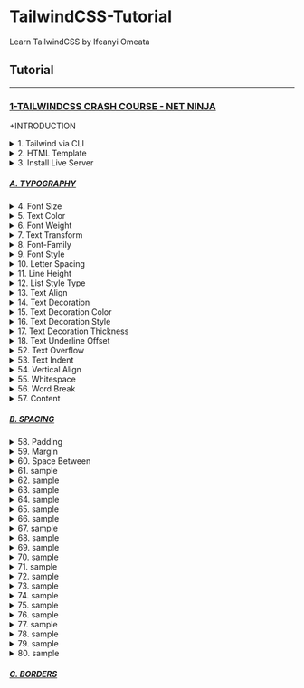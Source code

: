 # TailwindCSS-Tutorial
Learn TailwindCSS by Ifeanyi Omeata

## Tutorial

---

### [1-TAILWINDCSS CRASH COURSE - NET NINJA](#)

+INTRODUCTION

<details>
  <summary>1. Tailwind via CLI </summary>

Check Node Version:

```bash
node -v
```

Create package.json file:

```bash
npm init -y
```

Install Tailwind CSS:

```bash
npm install -D tailwindcss
```

Create a tailwind.config.js file:

```bash
npx tailwindcss init
```

Configure your template paths:

tailwind.config.js:

```javascript
/** @type {import('tailwindcss').Config} */
module.exports = {
  content: ["./public/*.{html,js}"],
  //content: ["./src/**/*.{html,js}"],
  theme: {
    extend: {},
  },
  plugins: [],
}
```

Add the Tailwind directives to your CSS:

src/styles.css:

```css
@tailwind base;
@tailwind components;
@tailwind utilities;
```

Setup Package.json build:

package.json:

```json
"scripts": {
    "build-css": "tailwindcss build -i src/styles.css -o public/styles.css --watch"
  },
```

```json
{
  "name": "ninjafood",
  "version": "1.0.0",
  "description": "",
  "main": "index.js",
  "scripts": {
    "build-css": "tailwindcss build -i src/styles.css -o public/styles.css --watch"
  },
  "keywords": [],
  "author": "",
  "license": "ISC",
  "devDependencies": {
    "tailwindcss": "^3.2.4"
  }
}
```

Start the Tailwind CLI build process:

```bash
npm run build-css
```

```bash
npx tailwindcss -i ./src/styles.css -o ./public/styles.css --watch
npx tailwindcss -i ./src/input.css -o ./dist/output.css --watch
```

Compile and minify your CSS for production:

```bash
npx tailwindcss -i ./src/styles.css -o ./public/styles.css --minify
```

</details>

<details>
  <summary>2. HTML Template</summary>

public/index.html:

```html
<html lang="en">
<head>
  <meta charset="UTF-8">
  <meta name="viewport" content="width=device-width, initial-scale=1.0">
  <title>Document</title>
  <link rel="stylesheet" href="styles.css">
</head>
<body class="text-gray-600">

    <div>
        <div>
        <nav>
            <div>
            <h1 class="font-bold uppercase">
                <a href="/">Food Ninja</a>
            </h1>
            </div>
            <ul>
            <li class="text-gray-700 font-bold">
                <a href="#">
                <span>Home</span>
                </a>
            </li>
            <li>
                <a href="#">
                <span>About</span>
                </a>
            </li>
            <li>
                <a href="#">
                <span>Contact</span>
                </a>
            </li>
            </ul>
        </nav>
        </div>

        <main>
        <div>
            <a href="#">Log in</a>
            <a href="#">Sign up</a>
        </div>

        <header>
            <h2 class="text-gray-700 text-6xl font-semibold">Recipes</h2>
            <h3 class="text-2xl font-semibold">For Ninjas</h3>
        </header>

        <div>
            <h4 class="font-bold">Latest Recipes</h4>

            <div>
            <!-- cards go here -->
            <div>
                <img src="img/stew.jpeg" alt="stew">
                <div>
                <span>5 Bean Chili Stew</span>
                <span>Recipe by Mario</span>
                </div>
            </div>
            </div>

            <h4 class="font-bold">Most Popular</h4>

            <div>
            <!-- cards go here -->
            </div>
        </div>

        <div>
            <div>Load more</div>
        </div>
        </main>
    </div>

</body>
</html>
```

</details>

<details>
  <summary>3. Install Live Server</summary>

```bash
npm install -g live-server
```

Run Live Server:

```bash
live-server public
```

</details>

##### [A. TYPOGRAPHY](#)

<details>
  <summary>4. Font Size</summary>

```html
<p class="text-sm ...">The quick brown fox ...</p>
<p class="text-base ...">The quick brown fox ...</p>
<p class="text-lg ...">The quick brown fox ...</p>
<p class="text-xl ...">The quick brown fox ...</p>
<p class="text-2xl ...">The quick brown fox ...</p>
```

```bash
Class                   Properties

text-xs	                font-size: 0.75rem; /* 12px */
                        line-height: 1rem; /* 16px */

text-sm	                font-size: 0.875rem; /* 14px */
                        line-height: 1.25rem; /* 20px */

text-base	            font-size: 1rem; /* 16px */
                        line-height: 1.5rem; /* 24px */

text-lg	                font-size: 1.125rem; /* 18px */
                        line-height: 1.75rem; /* 28px */

text-xl	                font-size: 1.25rem; /* 20px */
                        line-height: 1.75rem; /* 28px */

text-2xl	            font-size: 1.5rem; /* 24px */
                        line-height: 2rem; /* 32px */

text-3xl	            font-size: 1.875rem; /* 30px */
                        line-height: 2.25rem; /* 36px */

text-4xl	            font-size: 2.25rem; /* 36px */
                        line-height: 2.5rem; /* 40px */

text-5xl	            font-size: 3rem; /* 48px */
                        line-height: 1;

text-6xl	            font-size: 3.75rem; /* 60px */
                        line-height: 1;

text-7xl	            font-size: 4.5rem; /* 72px */
                        line-height: 1;

text-8xl	            font-size: 6rem; /* 96px */
                        line-height: 1;

text-9xl	            font-size: 8rem; /* 128px */
                        line-height: 1;
```

On Hover:

```html
<a class="text-4xl hover:text-base" href="/">Food Ninja</a>

<p class="text-sm hover:text-base">
  <!-- ... -->
</p>
```

On Media queries:

```html
<a class="text-4xl lg:text-9xl" href="/">Food Ninja</a>

<p class="text-sm md:text-base">
  <!-- ... -->
</p>
```

```html

Breakpoint prefix	        Minimum width	        CSS
sm	                        640px	                @media (min-width: 640px) { ... }
md	                        768px	                @media (min-width: 768px) { ... }
lg	                        1024px	                @media (min-width: 1024px) { ... }
xl	                        1280px	                @media (min-width: 1280px) { ... }
2xl	                        1536px	                @media (min-width: 1536px) { ... }
```



Font Size Custom Values:

```html
<a class="text-base lg:text-5base" href="/">Food Ninja</a>
```

tailwind.config.js:

```js
/** @type {import('tailwindcss').Config} */
module.exports = {
  content: ["./public/*.{html,js}"],
  theme: {
    fontSize: {
      'xs': '.75rem',
      'sm': '.875rem',
      'base': '1rem',
      '2base': '2rem',
      '3base': '3rem',
      '4base': '4rem',
      '5base': '5rem',
      'lg': '1.125rem',
      'xl': '1.25rem',
      '2xl': '1.5rem',
      '3xl': '1.875rem',
      '4xl': '2.25rem',
      '5xl': '3rem',
      '6xl': '3.75rem',
      '7xl': '4.5rem',
      '8xl': '6rem',
      '9xl': '8rem',
    },
    extend: {},
  },
  plugins: [],
}
```

Providing a default line-height:

The form => [fontSize, lineHeight]

```js
module.exports = {
  theme: {
    fontSize: {
      sm: ['14px', '20px'],
      base: ['16px', '24px'],
      lg: ['20px', '28px'],
      xl: ['24px', '32px'],
    }
  }
}
```

Also provide default letter-spacing and font-weight values:

The form => [fontSize, { lineHeight?, letterSpacing?, fontWeight? }]

```js
module.exports = {
  theme: {
    fontSize: {
      '2xl': ['1.5rem', {
        lineHeight: '2rem',
        letterSpacing: '-0.01em',
        fontWeight: '500',
      }],
      '3xl': ['1.875rem', {
        lineHeight: '2.25rem',
        letterSpacing: '-0.02em',
        fontWeight: '700',
      }],
    }
  }
}
```

Exact Values:

```html
<a class="text-[32px] lg:text-[8rem]" href="/">Food Ninja</a>

<p class="text-[14px]">
  <!-- ... -->
</p>
```

</details>

<details>
  <summary>5. Text Color</summary>

```html
<p class="text-sky-400">The quick brown fox...</p>
```

```bash
text-sky-50
text-sky-100
text-sky-200
text-sky-300
text-sky-400
text-sky-500
text-sky-600
text-sky-700
text-sky-800
text-sky-900
```

Color Choices:

```bash
text-slate-50
text-gray-50
text-zinc-50
text-neutral-50
text-stone-50
text-red-50
text-orange-50
text-amber-50
text-yellow-50
text-lime-50
text-green-50
text-emerald-50
text-teal-50
text-cyan-50
text-sky-50
text-blue-50
text-indigo-50
text-violet-50
text-purple-50
text-fuchsia-50
text-pink-50
text-rose-50
```

Default Color settings:

```html
text-inherit
text-current
text-transparent
text-black
text-white
```

Text Color Opacity:

```html
<p class="text-sky-400/100">The quick brown fox...</p>
<p class="text-sky-400/75">The quick brown fox...</p>
<p class="text-sky-400/50">The quick brown fox...</p>
<p class="text-sky-400/25">The quick brown fox...</p>
<p class="text-sky-400/0">The quick brown fox...</p>
```

```html
<p class="text-blue-600/[.06]">The quick brown fox...</p>
```

On Hover:

```html
<p class="text-slate-400 hover:text-sky-400">The quick brown fox...</p>
```

On Media queries:

```html
<p class="text-slate-400 lg:text-sky-400">The quick brown fox...</p>
```

Custom Values:

```html
<h2 class="text-exclusive text-6xl font-semibold">Recipes</h2>
```

tailwind.config.js:

```js
module.exports = {
  theme: {
    extend: {
      colors: {
        'exclusive': '#243c5a',
      },
    }
  }
}
```

Exact Values:

```html
<h2 class="text-[#50d71e] text-6xl font-semibold">Recipes</h2>

<p class="text-[#50d71e]">
  <!-- ... -->
</p>
```

</details>

<details>
  <summary>6. Font Weight</summary>

```html
Class                           Properties

font-thin	                    font-weight: 100;
font-extralight	                    font-weight: 200;
font-light	                    font-weight: 300;
font-normal	                    font-weight: 400;
font-medium	                    font-weight: 500;
font-semibold	                    font-weight: 600;
font-bold	                    font-weight: 700;
font-extrabold	                    font-weight: 800;
font-black	                    font-weight: 900;
```

```html
<p class="font-light ...">The quick brown fox ...</p>
<p class="font-normal ...">The quick brown fox ...</p>
<p class="font-medium ...">The quick brown fox ...</p>
<p class="font-semibold ...">The quick brown fox ...</p>
<p class="font-bold ...">The quick brown fox ...</p>
```

Custom Values:

```html
<h2 class="text-[#30638E] text-6xl font-extreme">Recipes</h2>
```

tailwind.config.js:

```js
module.exports = {
  theme: {
    fontWeight: {
      hairline: 100,
      'extra-light': 100,
      thin: 200,
      light: 300,
      normal: 400,
      medium: 500,
      semibold: 600,
      bold: 700,
      extrabold: 800,
      'extra-bold': 800,
      black: 900,
      'extreme': 900,
    }
  }
}
```

Exact Values:

```html
<h2 class="text-[#30638E] text-6xl font-[900]">Recipes</h2>

<p class="font-[100]">
  <!-- ... -->
</p>
```

</details>

<details>
  <summary>7. Text Transform</summary>

```html
Class                       Properties
uppercase	                text-transform: uppercase;
lowercase	                text-transform: lowercase;
capitalize	                text-transform: capitalize;
normal-case	                text-transform: none;
```

```html
<p class="normal-case ...">The quick brown fox ...</p>
<p class="uppercase ...">The quick brown fox ...</p>
<p class="lowercase ...">The quick brown fox ...</p>
<p class="capitalize ...">The quick brown fox ...</p>
```

On Hover:

```html
<h2 class="text-[#30638E] text-6xl font-[900] hover:uppercase">Recipes</h2>
```

On Media queries:

```html
<h2 class="text-[#30638E] text-6xl font-[900] lg:uppercase">Recipes</h2>
```

</details>

<details>
  <summary>8. Font-Family</summary>

```html
Class                       Properties

font-sans	                font-family: ui-sans-serif, system-ui, -apple-system,
                            BlinkMacSystemFont, "Segoe UI", Roboto, "Helvetica Neue", Arial, "Noto Sans", sans-serif, "Apple Color Emoji", "Segoe UI Emoji", "Segoe UI Symbol", "Noto Color Emoji";
font-serif	                font-family: ui-serif, Georgia, Cambria, "Times New Roman",
                            Times, serif;
font-mono	                font-family: ui-monospace, SFMono-Regular, Menlo, Monaco,
                            Consolas, "Liberation Mono", "Courier New", monospace;
```

```html
<p class="font-sans ...">The quick brown fox ...</p>
<p class="font-serif ...">The quick brown fox ...</p>
<p class="font-mono ...">The quick brown fox ...</p>
```

On Hover:

```html
<p class="font-sans hover:font-serif">
  <!-- ... -->
</p>
```

On Media queries:

```html
<p class="font-sans md:font-serif">
  <!-- ... -->
</p>
```

Custom Values:

tailwind.config.js:

```js
module.exports = {
  theme: {
    fontFamily: {
      'sans': ['ui-sans-serif', 'system-ui', ...],
      'serif': ['ui-serif', 'Georgia', ...],
      'mono': ['ui-monospace', 'SFMono-Regular', ...],
      'display': ['Oswald', ...],
      'body': ['"Open Sans"', ...],
    }
  }
}
```

```js
{
  // Array format:
  'sans': ['Helvetica', 'Arial', 'sans-serif'],

  // Comma-delimited format:
  'sans': 'Helvetica, Arial, sans-serif',
}
```

Exact Values:

```html
<h2 class="text-[#30638E] text-6xl font-[900] lg:uppercase font-['Open_Sans']">Recipes</h2>

<p class="font-['Open_Sans']">
  <!-- ... -->
</p>
```

Base Values:

styles.css:

```css
@tailwind base;
@tailwind components;
@tailwind utilities;

@layer base {
  html {
    font-family: Proxima Nova, system-ui, sans-serif;
  }
}
```

</details>

<details>
  <summary>9. Font Style </summary>

```html
Class               Properties

italic	            font-style: italic;
not-italic	        font-style: normal;
```

```html
<p class="italic ...">The quick brown fox ...</p>
<p class="not-italic ...">The quick brown fox ...</p>
```

On Hover:

```html
<h2 class="text-[#30638E] text-6xl font-[900] hover:italic">Recipes</h2>

<p class="italic hover:not-italic">
  <!-- ... -->
</p>
```

On Media queries:

```html
<h2 class="text-[#30638E] text-6xl font-[900] lg:italic">Recipes</h2>

<p class="italic md:not-italic">
  <!-- ... -->
</p>
```

</details>

<details>
  <summary>10. Letter Spacing</summary>

```html
Class                   Properties

tracking-tighter	    letter-spacing: -0.05em;
tracking-tight	        letter-spacing: -0.025em;
tracking-normal	        letter-spacing: 0em;
tracking-wide	        letter-spacing: 0.025em;
tracking-wider	        letter-spacing: 0.05em;
tracking-widest	        letter-spacing: 0.1em;
```

```html
<p class="tracking-tight ...">The quick brown fox ...</p>
<p class="tracking-normal ...">The quick brown fox ...</p>
<p class="tracking-wide ...">The quick brown fox ...</p>
```

Using negative values:

```html
<p class="-tracking-2">The quick brown fox ...</p>
```

tailwind.config.js:

```js
module.exports = {
  theme: {
    letterSpacing: {
      '1': '0em',
      '2': '0.025em',
      '3': '0.05em',
      '4': '0.1em',
    }
  }
}
```

On Hover:

```html
<p class="tracking-tight hover:tracking-wide">
  <!-- ... -->
</p>
```

On Media queries:

```html
<p class="tracking-tight md:tracking-wide">
  <!-- ... -->
</p>
```

Custom Values:

tailwind.config.js:

```js
module.exports = {
  theme: {
    letterSpacing: {
      tightest: '-.075em',
      tighter: '-.05em',
      tight: '-.025em',
      normal: '0',
      wide: '.025em',
      wider: '.05em',
      widest: '.1em',
      widest: '.25em',
    }
  }
}
```

Exact Values:

```html
<h2 class="text-[#30638E] text-6xl font-[900] tracking-[.25em]">Recipes</h2>
```

</details>

<details>
  <summary>11. Line Height</summary>

```html
Class               Properties
leading-3	        line-height: .75rem; /* 12px */
leading-4	        line-height: 1rem; /* 16px */
leading-5	        line-height: 1.25rem; /* 20px */
leading-6	        line-height: 1.5rem; /* 24px */
leading-7	        line-height: 1.75rem; /* 28px */
leading-8	        line-height: 2rem; /* 32px */
leading-9	        line-height: 2.25rem; /* 36px */
leading-10	        line-height: 2.5rem; /* 40px */
leading-none	    line-height: 1;
leading-tight	    line-height: 1.25;
leading-snug	    line-height: 1.375;
leading-normal	    line-height: 1.5;
leading-relaxed	    line-height: 1.625;
leading-loose	    line-height: 2;
```

```html
<p class="leading-normal ...">So I started to walk into the water...</p>
<p class="leading-relaxed ...">So I started to walk into the water...</p>
<p class="leading-loose ...">So I started to walk into the water...</p>
```

```html
<p class="leading-6 ...">So I started to walk into the water...</p>
<p class="leading-7 ...">So I started to walk into the water...</p>
<p class="leading-8 ...">So I started to walk into the water...</p>
```

On Hover:

```html
<h3 class="text-2xl font-semibold leading-none hover:leading-loose">For Ninjas</h3>
```

On Media queries:

```html
<h3 class="text-2xl font-semibold leading-none lg:leading-loose">For Ninjas</h3>
```

Custom Values:

tailwind.config.js:

```js
module.exports = {
  theme: {
    extend: {
      lineHeight: {
        'extra-loose': '2.5',
        '12': '3rem',
      }
    }
  }
}
```

Exact Values:

```html
<h3 class="text-2xl font-semibold leading-[3rem]">For Ninjas</h3>
```

</details>

<details>
  <summary>12. List Style Type</summary>

```html
Class           Properties
list-none	    list-style-type: none;
list-disc	    list-style-type: disc;
list-decimal	    list-style-type: decimal;
```

```html
<ul class="list-disc list-inside">
  <li>Now this is a story all about how, my life got flipped-turned upside down</li>
  <!-- ... -->
</ul>

<ol class="list-decimal list-inside">
  <li>Now this is a story all about how, my life got flipped-turned upside down</li>
  <!-- ... -->
</ol>

<ul class="list-none list-inside">
  <li>Now this is a story all about how, my life got flipped-turned upside down</li>
  <!-- ... -->
</ul>
```

On Hover:

```html
<ol class="list-none hover:list-decimal list-inside">
    <li>Now this is a story all about how, my life got flipped-turned upside down</li>
    <li>Now this is a story all about how, my life got flipped-turned upside down</li>
</ol>
```

On Media queries:

```html
<ol class="list-none lg:list-decimal list-inside">
    <li>Now this is a story all about how, my life got flipped-turned upside down</li>
    <li>Now this is a story all about how, my life got flipped-turned upside down</li>
</ol>
```

Custom Values:

tailwind.config.js:

```js
module.exports = {
  theme: {
    listStyleType: {
      none: 'none',
      disc: 'disc',
      decimal: 'decimal',
      square: 'square',
      roman: 'upper-roman',
    }
  }
}
```

Exact Values:

```html
 <ol class="list-[upper-roman] list-inside">
    <li>Now this is a story all about how, my life got flipped-turned upside down</li>
    <li>Now this is a story all about how, my life got flipped-turned upside down</li>
</ol>
```

List Style Position:

```html
Class               Properties
list-inside	        list-style-position: inside;
list-outside	        list-style-position: outside;
```

```html
<ul class="list-inside ...">
  <li>5 cups chopped Porcini mushrooms</li>
  <!-- ... -->
</ul>

<ul class="list-outside ...">
  <li>5 cups chopped Porcini mushrooms</li>
  <!-- ... -->
</ul>
```

</details>

<details>
  <summary>13. Text Align</summary>

```html
Class           Properties
text-left	    text-align: left;
text-center	    text-align: center;
text-right	    text-align: right;
text-justify	    text-align: justify;
text-start	    text-align: start;
text-end	    text-align: end;
```

```html
<p class="text-left ...">So I started to walk into the water...</p>
<p class="text-center ...">So I started to walk into the water...</p>
<p class="text-right ...">So I started to walk into the water...</p>
<p class="text-justify ...">So I started to walk into the water...</p>
```

On Hover:

```html
<p class="text-left hover:text-center">So I started to walk into the water...</p>
```

On Media queries:

```html
<p class="text-left lg:text-center">So I started to walk into the water...</p>
```

</details>

<details>
  <summary>14. Text Decoration</summary>

```html
Class           Properties

underline	    text-decoration-line: underline;
overline	    text-decoration-line: overline;
line-through	    text-decoration-line: line-through;
no-underline	    text-decoration-line: none;
```

```html
<p class="underline ...">The quick brown fox ...</p>
<p class="overline ...">The quick brown fox ...</p>
<p class="line-through ...">The quick brown fox ...</p>
<p class="no-underline ...">The quick brown fox ...</p>
```

On Hover:

```html
<a href="#" class="no-underline hover:underline">This is a sentence.</a>
```

On Media queries:

```html
<a href="#" class="no-underline lg:underline">This is a sentence.</a>
```

</details>

<details>
  <summary>15. Text Decoration Color</summary>

```html
Class                       Properties
decoration-inherit	        text-decoration-color: inherit;
decoration-current	        text-decoration-color: currentColor;
decoration-transparent	        text-decoration-color: transparent;
decoration-black	        text-decoration-color: #000;
decoration-white	        text-decoration-color: #fff;
decoration-slate-50	        text-decoration-color: #f8fafc;
decoration-slate-100	        text-decoration-color: #f1f5f9;
decoration-slate-200	        text-decoration-color: #e2e8f0;
decoration-slate-300	        text-decoration-color: #cbd5e1;
decoration-slate-400	        text-decoration-color: #94a3b8;
decoration-slate-500	        text-decoration-color: #64748b;
decoration-slate-600	        text-decoration-color: #475569;
decoration-slate-700	        text-decoration-color: #334155;
decoration-slate-800	        text-decoration-color: #1e293b;
decoration-slate-900	        text-decoration-color: #0f172a;
```

```html
<div>
  <p>
    I’m Derek, an astro-engineer based in Tattooine. I like to build X-Wings at
    <a class="underline decoration-sky-500">My Company, Inc</a>.
    Outside of work, I like to <a class="underline decoration-pink-500">watch
    pod-racing</a> and have <a class="underline decoration-indigo-500">light-saber</a> fights.
  </p>
</div>
```

Changing the opacity:

```html
<div>
  <p>
    I’m Derek, an astro-engineer based in Tattooine. I like to build X-Wings at
    <a class="underline decoration-sky-500/30">My Company, Inc</a>.
    Outside of work, I like to <a class="underline decoration-pink-500/30">watch
    pod-racing</a> and have <a class="underline decoration-indigo-500/30">light-saber</a> fights.
  </p>
</div>
```

```html
<strong class="underline decoration-sky-500/[.33]"></strong>
```

On Hover:

```html
<p class="underline decoration-sky-600 hover:decoration-blue-400">
  <!-- ... -->
</p>
```

```html
<a href="#" class="no-underline hover:underline hover:decoration-pink-700">This is a sentence.</a>
```

On Media queries:

```html
<p class="underline decoration-sky-600 md:decoration-blue-400">
  <!-- ... -->
</p>
```

Custom Values:

tailwind.config.js:

```js
module.exports = {
  theme: {
    extend: {
      colors: {
        'regal-blue': '#243c5a',
      },
    }
  }
}
```

Exact values:

```html
<p class="decoration-[#50d71e]">
  <!-- ... -->
</p>
```

</details>

<details>
  <summary>16. Text Decoration Style</summary>

```html
Class                   Properties

decoration-solid	    text-decoration-style: solid;
decoration-double	    text-decoration-style: double;
decoration-dotted	    text-decoration-style: dotted;
decoration-dashed	    text-decoration-style: dashed;
decoration-wavy	        text-decoration-style: wavy;
```

```html
<p class="underline decoration-solid ...">The quick brown fox...</p>
<p class="underline decoration-double ...">The quick brown fox...</p>
<p class="underline decoration-dotted ...">The quick brown fox...</p>
<p class="underline decoration-dashed ...">The quick brown fox...</p>
<p class="underline decoration-wavy ...">The quick brown fox...</p>
```

On Hover:

```html
<p class="underline hover:decoration-dashed">
  <!-- ... -->
</p>
```

On Media Queries:

```html
<p class="underline md:decoration-dashed">
  <!-- ... -->
</p>
```

</details>

<details>
  <summary>17. Text Decoration Thickness</summary>

```html
Class                   Properties

decoration-auto	        text-decoration-thickness: auto;
decoration-from-font	text-decoration-thickness: from-font;
decoration-0	        text-decoration-thickness: 0px;
decoration-1	        text-decoration-thickness: 1px;
decoration-2	        text-decoration-thickness: 2px;
decoration-4	        text-decoration-thickness: 4px;
decoration-8	        text-decoration-thickness: 8px;
```

```html
<p class="underline decoration-1 ...">The quick brown fox...</p>
<p class="underline decoration-2 ...">The quick brown fox...</p>
<p class="underline decoration-4 ...">The quick brown fox...</p>
```

On Hover:

```html
<p class="underline hover:decoration-4">
  <!-- ... -->
</p>
```

On Media queries:

```html
<p class="underline md:decoration-4">
  <!-- ... -->
</p>
```

Custom Values:

tailwind.config.js:

```js

module.exports = {
  theme: {
    extend: {
      textDecorationThickness: {
        3: '3px',
      }
    }
  }
}
```

Exact values:

```html
<p class="decoration-[3px]">
  <!-- ... -->
</p>
```

</details>

<details>
  <summary>18. Text Underline Offset</summary>

```html
Class                       Properties
underline-offset-auto	    text-underline-offset: auto;
underline-offset-0	    text-underline-offset: 0px;
underline-offset-1	    text-underline-offset: 1px;
underline-offset-2	    text-underline-offset: 2px;
underline-offset-4	    text-underline-offset: 4px;
underline-offset-8	    text-underline-offset: 8px;
```

```html
<p class="underline underline-offset-1 ...">The quick brown fox...</p>
<p class="underline underline-offset-2 ...">The quick brown fox...</p>
<p class="underline underline-offset-4 ...">The quick brown fox...</p>
<p class="underline underline-offset-8 ...">The quick brown fox...</p>
```

On Hover:

```html
<p class="underline hover:underline-offset-4">
  <!-- ... -->
</p>
```

On Media queries:

```html
<p class="underline md:underline-offset-4">
  <!-- ... -->
</p>
```

Custom Values:

tailwind.config.js:

```js
module.exports = {
  theme: {
    extend: {
      textUnderlineOffset: {
        3: '3px',
      }
    }
  }
}
```

Exact Values:

```html
<p class="underline-offset-[3px]">
  <!-- ... -->
</p>
```

</details>

<details>
  <summary>52. Text Overflow</summary>

```html
Class               Properties

truncate	    overflow: hidden;
                    text-overflow: ellipsis;
                    white-space: nowrap;
text-ellipsis	    text-overflow: ellipsis;
text-clip	    text-overflow: clip;
```

```html
<p class="truncate ...">...</p>
<p class="text-ellipsis overflow-hidden ...">...</p>
<p class="text-clip overflow-hidden ...">...</p>
```

On Hover:

```html
<p class="truncate hover:text-clip">
  <!-- ... -->
</p>
```

On Media queries:

```html
<p class="truncate md:text-clip">
  <!-- ... -->
</p>
```

</details>

<details>
  <summary>53. Text Indent</summary>

```html
Class       Properties
indent-0	text-indent: 0px;
indent-px	text-indent: 1px;
indent-0.5	text-indent: 0.125rem; /* 2px */
indent-1	text-indent: 0.25rem; /* 4px */
indent-1.5	text-indent: 0.375rem; /* 6px */
indent-2	text-indent: 0.5rem; /* 8px */
indent-2.5	text-indent: 0.625rem; /* 10px */
indent-3	text-indent: 0.75rem; /* 12px */
indent-3.5	text-indent: 0.875rem; /* 14px */
indent-4	text-indent: 1rem; /* 16px */
indent-5	text-indent: 1.25rem; /* 20px */
indent-6	text-indent: 1.5rem; /* 24px */
indent-7	text-indent: 1.75rem; /* 28px */
indent-8	text-indent: 2rem; /* 32px */
indent-9	text-indent: 2.25rem; /* 36px */
indent-10	text-indent: 2.5rem; /* 40px */
indent-11	text-indent: 2.75rem; /* 44px */
indent-12	text-indent: 3rem; /* 48px */
indent-14	text-indent: 3.5rem; /* 56px */
indent-16	text-indent: 4rem; /* 64px */
indent-20	text-indent: 5rem; /* 80px */
indent-24	text-indent: 6rem; /* 96px */
indent-28	text-indent: 7rem; /* 112px */
indent-32	text-indent: 8rem; /* 128px */
indent-36	text-indent: 9rem; /* 144px */
indent-40	text-indent: 10rem; /* 160px */
indent-44	text-indent: 11rem; /* 176px */
indent-48	text-indent: 12rem; /* 192px */
indent-52	text-indent: 13rem; /* 208px */
indent-56	text-indent: 14rem; /* 224px */
indent-60	text-indent: 15rem; /* 240px */
indent-64	text-indent: 16rem; /* 256px */
indent-72	text-indent: 18rem; /* 288px */
indent-80	text-indent: 20rem; /* 320px */
indent-96	text-indent: 24rem; /* 384px */
```

```html
<p class="indent-8">
  So I started to walk into the water. I won't lie to you boys, I was
  terrified. But I pressed on, and as I made my way past the breakers
  a strange calm came over me. I don't know if it was divine intervention
  or the kinship of all living things but I tell you Jerry at that moment,
  I <em>was</em> a marine biologist.
</p>
```

```html
<div class="-indent-8">
  So I started to walk into the water. I won't lie to...
</div>
```

On Hover:

```html
<div class="indent-4 hover:indent-8">
  <!-- ... -->
</div>
```

On Media queries:

```html
<div class="indent-4 md:indent-8">
  <!-- ... -->
</div>
```

Custom Values:

tailwind.config.js:

```js
module.exports = {
  theme: {
    extend: {
      spacing: {
        '128': '32rem',
      }
    }
  }
}
```

```js
module.exports = {
  theme: {
    extend: {
      textIndent: {
        '128': '32rem',
      }
    }
  }
}
```

Exact Values:

```html
<div class="indent-[50%]">
  <!-- ... -->
</div>
```

</details>

<details>
  <summary>54. Vertical Align</summary>

```html
Class                   Properties
align-baseline	        vertical-align: baseline;
align-top	        vertical-align: top;
align-middle	        vertical-align: middle;
align-bottom	        vertical-align: bottom;
align-text-top	        vertical-align: text-top;
align-text-bottom	vertical-align: text-bottom;
align-sub	        vertical-align: sub;
align-super	        vertical-align: super;
```

```html
<span class="inline-block align-baseline ...">...</span>
<span class="inline-block align-top ...">...</span>
<span class="inline-block align-middle ...">...</span>
<span class="inline-block align-bottom ...">...</span>
<span class="inline-block align-text-top ...">...</span>
<span class="inline-block align-text-bottom ...">...</span>
```

On Hover:

```html
<p class="align-middle hover:align-top">
  <!-- ... -->
</p>
```

On Media queries:

```html
<p class="align-middle md:align-top">
  <!-- ... -->
</p>
```

Exact Values:

```html
<div class="align-[4px]">
  <!-- ... -->
</div>
```

</details>

<details>
  <summary>55. Whitespace</summary>

```html
Class                           Properties
whitespace-normal	        white-space: normal;
whitespace-nowrap	        white-space: nowrap;
whitespace-pre	                white-space: pre;
whitespace-pre-line	        white-space: pre-line;
whitespace-pre-wrap	        white-space: pre-wrap;
```

Normal -
Use whitespace-normal to cause text to wrap normally within an element. Newlines and spaces will be collapsed.

```html
<div class="w-3/4 ...">
  <div class="whitespace-normal ...">Hey everyone!

It's almost 2022       and we still don't know if there is aliens living among us, or do we? Maybe the person writing this is an alien.

You will never know.</div>
</div>
```

No Wrap -
Use whitespace-nowrap to prevent text from wrapping within an element. Newlines and spaces will be collapsed.

```html
<div class="w-3/4 overflow-x-auto ...">
  <div class="whitespace-nowrap ...">Hey everyone!

It's almost 2022       and we still don't know if there is aliens living among us, or do we? Maybe the person writing this is an alien.

You will never know.</div>
</div>
```

Pre -
Use whitespace-pre to preserve newlines and spaces within an element. Text will not be wrapped.

```html
<div class="w-3/4 overflow-x-auto ...">
  <div class="whitespace-pre ...">Hey everyone!

It's almost 2022       and we still don't know if there is aliens living among us, or do we? Maybe the person writing this is an alien.

You will never know.</div>
</div>
```

Pre Line -
Use whitespace-pre-line to preserve newlines but not spaces within an element. Text will be wrapped normally.

```html
<div class="w-3/4 ...">
  <div class="whitespace-pre-line ...">Hey everyone!

It's almost 2022       and we still don't know if there is aliens living among us, or do we? Maybe the person writing this is an alien.

You will never know.</div>
</div>
```

Pre Wrap -
Use whitespace-pre-wrap to preserve newlines and spaces within an element. Text will be wrapped normally.

```html
<div class="w-3/4 ...">
  <div class="whitespace-pre-wrap ...">Hey everyone!

It's almost 2022       and we still don't know if there is aliens living among us, or do we? Maybe the person writing this is an alien.

You will never know.</div>
</div>
```

On Hover:

```html
<div class="whitespace-normal hover:whitespace-pre">
  <!-- ... -->
</div>
```

On Media queries:

```html
<div class="whitespace-normal md:whitespace-pre">
  <!-- ... -->
</div>
```

</details>

<details>
  <summary>56. Word Break</summary>

```html
Class                   Properties
break-normal	        overflow-wrap: normal;
word-break:             normal;
break-words	        overflow-wrap: break-word;
break-all	        word-break: break-all;
break-keep	        word-break: keep-all;
```

```html
<p class="break-normal ...">...</p>
<p class="break-words ...">...</p>
<p class="break-all ...">...</p>
```

On Hover:

```html
<p class="break-normal hover:break-all">
  <!-- ... -->
</p>
```

On Media queries:

```html
<p class="break-normal md:break-all">
  <!-- ... -->
</p>
```

</details>

<details>
  <summary>57. Content</summary>

```html
Class               Properties
content-none	    content: none;
```

Setting a pseudo-element's content:

```html
Higher resolution means more than just a better-quality image. With a Retina
6K display, <a class="text-sky-400 after:content-['_↗'] ..." href="https://www.
apple.com/pro-display-xdr/" target="_blank">Pro Display XDR</a> gives you
nearly 40 percent more screen real estate than a 5K display.
```

Referencing an attribute value:

```html
<div before="Hello World" class="before:content-[attr(before)]">
  <!-- ... -->
</div>
```

Using spaces and underscores:

```html
<div class="before:content-['Hello_World']">
  <!-- ... -->
</div>
```

```html
<div class="before:content-['Hello\_World']">
  <!-- ... -->
</div>
```

On Hover:

```html
<div class="before:content-['Not_Hovering'] hover:before:content-['Hovering']">
  <!-- ... -->
</div>
```

On Media queries:

```html
<div class="before:content-['Mobile'] md:before:content-['Desktop']">
  <!-- ... -->
</div>
```

Custom Values:

tailwind.config.js:

```js
module.exports = {
  theme: {
    extend: {
      content: {
        'link': 'url("/icons/link.svg")',
      },
    }
  }
}
```

Exact Values:

```html
<div class="before:content-['Hello_World']">
  <!-- ... -->
</div>
```

</details>

##### [B. SPACING](#)

<details>
  <summary>58. Padding</summary>

```html
Class                       Properties
<!-- p-0 -->
p-0	                    padding: 0px;
px-0	                    padding-left: 0px;
                            padding-right: 0px;
py-0	                    padding-top: 0px;
                            padding-bottom: 0px;
pt-0	                    padding-top: 0px;
pr-0	                    padding-right: 0px;
pb-0	                    padding-bottom: 0px;
pl-0	                    padding-left: 0px;
p-px	                    padding: 1px;
px-px	                    padding-left: 1px;
                            padding-right: 1px;
py-px	                    padding-top: 1px;
                            padding-bottom: 1px;
pt-px	                    padding-top: 1px;
pr-px	                    padding-right: 1px;
pb-px	                    padding-bottom: 1px;
pl-px	                    padding-left: 1px;
<!-- p-0.5 -->
p-0.5	                    padding: 0.125rem; /* 2px */
px-0.5	                    padding-left: 0.125rem; /* 2px */
                            padding-right: 0.125rem; /* 2px */
py-0.5	                    padding-top: 0.125rem; /* 2px */
                            padding-bottom: 0.125rem; /* 2px */
pt-0.5	                    padding-top: 0.125rem; /* 2px */
pr-0.5	                    padding-right: 0.125rem; /* 2px */
pb-0.5	                    padding-bottom: 0.125rem; /* 2px */
pl-0.5	                    padding-left: 0.125rem; /* 2px */
<!-- p-1 -->
p-1	                    padding: 0.25rem; /* 4px */
px-1	                    padding-left: 0.25rem; /* 4px */
                            padding-right: 0.25rem; /* 4px */
py-1	                    padding-top: 0.25rem; /* 4px */
                            padding-bottom: 0.25rem; /* 4px */
pt-1	                    padding-top: 0.25rem; /* 4px */
pr-1	                    padding-right: 0.25rem; /* 4px */
pb-1	                    padding-bottom: 0.25rem; /* 4px */
pl-1	                    padding-left: 0.25rem; /* 4px */
<!-- others -->
p-1.5	                    padding: 0.375rem; /* 6px */
p-2	                    padding: 0.5rem; /* 8px */
p-3	                    padding: 0.75rem; /* 12px */
p-4	                    padding: 1rem; /* 16px */
p-5	                    padding: 1.25rem; /* 20px */
p-6	                    padding: 1.5rem; /* 24px */
p-7	                    padding: 1.75rem; /* 28px */
p-8	                    padding: 2rem; /* 32px */
p-9	                    padding: 2.25rem; /* 36px */
p-10	                    padding: 2.5rem; /* 40px */
p-11	                    padding: 2.75rem; /* 44px */
p-12	                    padding: 3rem; /* 48px */
p-14	                    padding: 3.5rem; /* 56px */
p-16	                    padding: 4rem; /* 64px */
p-20	                    padding: 5rem; /* 80px */
p-24	                    padding: 6rem; /* 96px */
p-28	                    padding: 7rem; /* 112px */
p-32	                    padding: 8rem; /* 128px */
p-36	                    padding: 9rem; /* 144px */
p-40	                    padding: 10rem; /* 160px */
p-44                        padding: 11rem; /* 176px */
p-48	                    padding: 12rem; /* 192px */
p-52	                    padding: 13rem; /* 208px */
p-56	                    padding: 14rem; /* 224px */
p-60	                    padding: 15rem; /* 240px */
p-64	                    padding: 16rem; /* 256px */
p-72	                    padding: 18rem; /* 288px */
p-80	                    padding: 20rem; /* 320px */
p-96	                    padding: 24rem; /* 384px */
```

```html
<div class="pt-6 ...">pt-6</div>
<div class="pr-4 ...">pr-4</div>
<div class="pb-8 ...">pb-8</div>
<div class="pl-2 ...">pl-2</div>

<div class="px-8 ...">px-8</div>
<div class="py-8 ...">py-8</div>
<div class="p-8 ...">p-8</div>
```

On Hover:

```html
<div class="py-4 hover:py-8">
  <!-- ... -->
</div>
```

On Media queries:

```html
<div class="py-4 md:py-8">
  <!-- ... -->
</div>
```

Custom Values:

tailwind.config.js:

```js
module.exports = {
  theme: {
    extend: {
      spacing: {
        '5px': '5px',
      }
    }
  }
}
```

```js
module.exports = {
  theme: {
    extend: {
      padding: {
        '5px': '5px',
      }
    }
  }
}
```

Exact Values:

```html
<div class="p-[5px]">
  <!-- ... -->
</div>
```

</details>

<details>
  <summary>59. Margin</summary>

```html
Class                   Properties
<!-- p-0 -->
m-0	                margin: 0px;
mx-0	                margin-left: 0px;
                        margin-right: 0px;
my-0	                margin-top: 0px;
                        margin-bottom: 0px;
mt-0	                margin-top: 0px;
mr-0	                margin-right: 0px;
mb-0	                margin-bottom: 0px;
ml-0	                margin-left: 0px;
<!-- p-px -->
m-px	                margin: 1px;
mx-px	                margin-left: 1px;
                        margin-right: 1px;
my-px	                margin-top: 1px;
                        margin-bottom: 1px;
mt-px	                margin-top: 1px;
mr-px	                margin-right: 1px;
mb-px	                margin-bottom: 1px;
ml-px	                margin-left: 1px;
<!-- p-0.5 -->
m-0.5	                margin: 0.125rem; /* 2px */
mx-0.5	                margin-left: 0.125rem; /* 2px */
                        margin-right: 0.125rem; /* 2px */
my-0.5	                margin-top: 0.125rem; /* 2px */
                        margin-bottom: 0.125rem; /* 2px */
mt-0.5	                margin-top: 0.125rem; /* 2px */
mr-0.5	                margin-right: 0.125rem; /* 2px */
mb-0.5	                margin-bottom: 0.125rem; /* 2px */
ml-0.5	                margin-left: 0.125rem; /* 2px */
<!-- p-1 -->
m-1	                margin: 0.25rem; /* 4px */
mx-1	                margin-left: 0.25rem; /* 4px */
                        margin-right: 0.25rem; /* 4px */
my-1	                margin-top: 0.25rem; /* 4px */
                        margin-bottom: 0.25rem; /* 4px */
mt-1	                margin-top: 0.25rem; /* 4px */
mr-1	                margin-right: 0.25rem; /* 4px */
mb-1	                margin-bottom: 0.25rem; /* 4px */
ml-1	                margin-left: 0.25rem; /* 4px */
<!-- others -->
m-1.5	                margin: 0.375rem; /* 6px */
m-2	                margin: 0.5rem; /* 8px */
m-2.5	                margin: 0.625rem; /* 10px */
m-3	                margin: 0.75rem; /* 12px */
m-3.5	                margin: 0.875rem; /* 14px */
m-4	                margin: 1rem; /* 16px */
m-5	                margin: 1.25rem; /* 20px */
m-6	                margin: 1.5rem; /* 24px */
m-7	                margin: 1.75rem; /* 28px */
m-8	                margin: 2rem; /* 32px */
m-9	                margin: 2.25rem; /* 36px */
m-10	                margin: 2.5rem; /* 40px */
m-11	                margin: 2.75rem; /* 44px */
m-12	                margin: 3rem; /* 48px */
m-14	                margin: 3.5rem; /* 56px */
m-16	                margin: 4rem; /* 64px */
m-20	                margin: 5rem; /* 80px */
m-24	                margin: 6rem; /* 96px */
m-28	                margin: 7rem; /* 112px */
m-32	                margin: 8rem; /* 128px */
m-36	                margin: 9rem; /* 144px */
m-40	                margin: 10rem; /* 160px */
m-44	                margin: 11rem; /* 176px */
m-48	                margin: 12rem; /* 192px */
m-52	                margin: 13rem; /* 208px */
m-56	                margin: 14rem; /* 224px */
m-60	                margin: 15rem; /* 240px */
m-64	                margin: 16rem; /* 256px */
m-72	                margin: 18rem; /* 288px */
m-80	                margin: 20rem; /* 320px */
m-96	                margin: 24rem; /* 384px */
<!-- auto -->
m-auto	                margin: auto;
mx-auto	                margin-left: auto;
                        margin-right: auto;
my-auto	                margin-top: auto;
                        margin-bottom: auto;
mt-auto	                margin-top: auto;
mr-auto	                margin-right: auto;
mb-auto	                margin-bottom: auto;
ml-auto	                margin-left: auto;
```

```html
<div class="mt-6 ...">mt-6</div>
<div class="mr-4 ...">mr-4</div>
<div class="mb-8 ...">mb-8</div>
<div class="ml-2 ...">ml-2</div>

<div class="mx-8 ...">mx-8</div>
<div class="my-8 ...">my-8</div>
<div class="m-8 ...">m-8</div>

<div class="w-36 h-16 bg-sky-400 opacity-20 ..."></div>
<div class="-mt-8 bg-sky-300 ...">-mt-8</div>
```

On Hover:

```html
<div class="mt-4 hover:mt-8">
  <!-- ... -->
</div>
```

On Media Queries:

```html
<div class="mt-4 md:mt-8">
  <!-- ... -->
</div>
```

Custom Values:

tailwind.config.js:

```js
module.exports = {
  theme: {
    extend: {
      spacing: {
        '5px': '5px',
      }
    }
  }
}
```

```js
module.exports = {
  theme: {
    extend: {
      margin: {
        '5px': '5px',
      }
    }
  }
}
```

Exact Values:

```html
<div class="m-[5px]">
  <!-- ... -->
</div>
```

</details>

<details>
  <summary>60. Space Between</summary>

```html
Class                       Properties

space-x-0 > * + *	    margin-left: 0px;
space-y-0 > * + *	    margin-top: 0px;
space-x-0.5 > * + *	    margin-left: 0.125rem; /* 2px */
space-y-0.5 > * + *	    margin-top: 0.125rem; /* 2px */
space-x-1 > * + *	    margin-left: 0.25rem; /* 4px */
space-y-1 > * + *	    margin-top: 0.25rem; /* 4px */
space-x-1.5 > * + *	    margin-left: 0.375rem; /* 6px */
space-y-1.5 > * + *	    margin-top: 0.375rem; /* 6px */
space-x-2 > * + *	    margin-left: 0.5rem; /* 8px */
space-y-2 > * + *	    margin-top: 0.5rem; /* 8px */
space-x-2.5 > * + *	    margin-left: 0.625rem; /* 10px */
space-y-2.5 > * + *	    margin-top: 0.625rem; /* 10px */
space-x-3 > * + *	    margin-left: 0.75rem; /* 12px */
space-y-3 > * + *	    margin-top: 0.75rem; /* 12px */
space-x-3.5 > * + *	    margin-left: 0.875rem; /* 14px */
space-y-3.5 > * + *	    margin-top: 0.875rem; /* 14px */
space-x-4 > * + *	    margin-left: 1rem; /* 16px */
space-y-4 > * + *	    margin-top: 1rem; /* 16px */
space-x-5 > * + *	    margin-left: 1.25rem; /* 20px */
space-y-5 > * + *	    margin-top: 1.25rem; /* 20px */
space-x-6 > * + *	    margin-left: 1.5rem; /* 24px */
space-y-6 > * + *	    margin-top: 1.5rem; /* 24px */
space-x-7 > * + *	    margin-left: 1.75rem; /* 28px */
space-y-7 > * + *	    margin-top: 1.75rem; /* 28px */
space-x-8 > * + *	    margin-left: 2rem; /* 32px */
space-y-8 > * + *	    margin-top: 2rem; /* 32px */
space-x-9 > * + *	    margin-left: 2.25rem; /* 36px */
space-y-9 > * + *	    margin-top: 2.25rem; /* 36px */
space-x-10 > * + *	    margin-left: 2.5rem; /* 40px */
space-y-10 > * + *	    margin-top: 2.5rem; /* 40px */
space-x-11 > * + *	    margin-left: 2.75rem; /* 44px */
space-y-11 > * + *	    margin-top: 2.75rem; /* 44px */
space-x-12 > * + *	    margin-left: 3rem; /* 48px */
space-y-12 > * + *	    margin-top: 3rem; /* 48px */
space-x-14 > * + *	    margin-left: 3.5rem; /* 56px */
space-y-14 > * + *	    margin-top: 3.5rem; /* 56px */
space-x-16 > * + *	    margin-left: 4rem; /* 64px */
space-y-16 > * + *	    margin-top: 4rem; /* 64px */
space-x-20 > * + *	    margin-left: 5rem; /* 80px */
space-y-20 > * + *	    margin-top: 5rem; /* 80px */
space-x-24 > * + *	    margin-left: 6rem; /* 96px */
space-y-24 > * + *	    margin-top: 6rem; /* 96px */
space-x-28 > * + *	    margin-left: 7rem; /* 112px */
space-y-28 > * + *	    margin-top: 7rem; /* 112px */
space-x-32 > * + *	    margin-left: 8rem; /* 128px */
space-y-32 > * + *	    margin-top: 8rem; /* 128px */
space-x-36 > * + *	    margin-left: 9rem; /* 144px */
space-y-36 > * + *	    margin-top: 9rem; /* 144px */
space-x-40 > * + *	    margin-left: 10rem; /* 160px */
space-y-40 > * + *	    margin-top: 10rem; /* 160px */
space-x-44 > * + *	    margin-left: 11rem; /* 176px */
space-y-44 > * + *	    margin-top: 11rem; /* 176px */
space-x-48 > * + *	    margin-left: 12rem; /* 192px */
space-y-48 > * + *	    margin-top: 12rem; /* 192px */
space-x-52 > * + *	    margin-left: 13rem; /* 208px */
space-y-52 > * + *	    margin-top: 13rem; /* 208px */
space-x-56 > * + *	    margin-left: 14rem; /* 224px */
space-y-56 > * + *	    margin-top: 14rem; /* 224px */
space-x-60 > * + *	    margin-left: 15rem; /* 240px */
space-y-60 > * + *	    margin-top: 15rem; /* 240px */
space-x-64 > * + *	    margin-left: 16rem; /* 256px */
space-y-64 > * + *	    margin-top: 16rem; /* 256px */
space-x-72 > * + *	    margin-left: 18rem; /* 288px */
space-y-72 > * + *	    margin-top: 18rem; /* 288px */
space-x-80 > * + *	    margin-left: 20rem; /* 320px */
space-y-80 > * + *	    margin-top: 20rem; /* 320px */
space-x-96 > * + *	    margin-left: 24rem; /* 384px */
space-y-96 > * + *	    margin-top: 24rem; /* 384px */
space-x-px > * + *	    margin-left: 1px;
space-y-px > * + *	    margin-top: 1px;
space-y-reverse > * + *	    --tw-space-y-reverse: 1;
space-x-reverse > * + *	    --tw-space-x-reverse: 1;
```

```html
node -v
```

```html
node -v
```

</details>

<details>
  <summary>61. sample</summary>

```html
node -v
```

```html
node -v
```

```html
node -v
```

</details>

<details>
  <summary>62. sample</summary>

```html
node -v
```

```html
node -v
```

```html
node -v
```

</details>

<details>
  <summary>63. sample</summary>

```html
node -v
```

```html
node -v
```

```html
node -v
```

</details>

<details>
  <summary>64. sample</summary>

```html
node -v
```

```html
node -v
```

```html
node -v
```

</details>

<details>
  <summary>65. sample</summary>

```html
node -v
```

```html
node -v
```

```html
node -v
```

</details>

<details>
  <summary>66. sample</summary>

```html
node -v
```

```html
node -v
```

```html
node -v
```

</details>

<details>
  <summary>67. sample</summary>

```html
node -v
```

```html
node -v
```

```html
node -v
```

</details>

<details>
  <summary>68. sample</summary>

```html
node -v
```

```html
node -v
```

```html
node -v
```

</details>

<details>
  <summary>69. sample</summary>

```html
node -v
```

```html
node -v
```

```html
node -v
```

</details>

<details>
  <summary>70. sample</summary>

```html
node -v
```

```html
node -v
```

```html
node -v
```

</details>

<details>
  <summary>71. sample</summary>

```html
node -v
```

```html
node -v
```

```html
node -v
```

</details>

<details>
  <summary>72. sample</summary>

```html
node -v
```

```html
node -v
```

```html
node -v
```

</details>

<details>
  <summary>73. sample</summary>

```html
node -v
```

```html
node -v
```

```html
node -v
```

</details>

<details>
  <summary>74. sample</summary>

```html
node -v
```

```html
node -v
```

```html
node -v
```

</details>

<details>
  <summary>75. sample</summary>

```html
node -v
```

```html
node -v
```

```html
node -v
```

</details>

<details>
  <summary>76. sample</summary>

```html
node -v
```

```html
node -v
```

```html
node -v
```

</details>

<details>
  <summary>77. sample</summary>

```html
node -v
```

```html
node -v
```

```html
node -v
```

</details>

<details>
  <summary>78. sample</summary>

```html
node -v
```

```html
node -v
```

```html
node -v
```

</details>

<details>
  <summary>79. sample</summary>

```html
node -v
```

```html
node -v
```

```html
node -v
```

</details>

<details>
  <summary>80. sample</summary>

```html
node -v
```

```html
node -v
```

```html
node -v
```

</details>




##### [C. BORDERS](#)